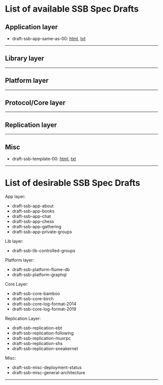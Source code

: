 # List of available SSB Spec Drafts

## Application layer

- draft-ssb-app-same-as-00:
  [html](draft-ssb-app-same-as/00/draft-ssb-app-same-as-00.html),
  [txt](draft-ssb-app-same-as/00/draft-ssb-app-same-as-00.txt)


---

## Library layer

---

## Platform layer

---

## Protocol/Core layer

---

## Replication layer

---

## Misc

- draft-ssb-template-00:
  [html](template/00/draft-ssb-template-00.html),
  [txt](template/00/draft-ssb-template-00.txt)


---
# List of desirable SSB Spec Drafts

App layer:
- draft-ssb-app-about
- draft-ssb-app-books
- draft-ssb-app-chat
- draft-ssb-app-chess
- draft-ssb-app-gathering
- draft-ssb-app-private-groups

Lib layer:
- draft-ssb-lib-controlled-groups

Platform layer:
- draft-ssb-platform-flume-db
- draft-ssb-platform-graphql

Core Layer:
- draft-ssb-core-bamboo
- draft-ssb-core-birch
- draft-ssb-core-log-format-2014
- draft-ssb-core-log-format-2019

Replication Layer:
- draft-ssb-replication-ebt
- draft-ssb-replication-following
- draft-ssb-replication-muxrpc
- draft-ssb-replication-shs
- draft-ssb-replication-sneakernet

Misc:
- draft-ssb-misc-deployment-status
- draft-ssb-misc-general-architecture

---
